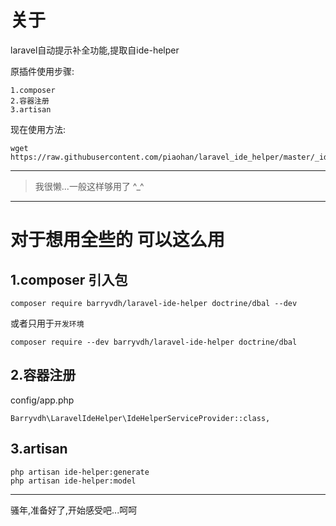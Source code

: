 # 关于

laravel自动提示补全功能,提取自ide-helper

原插件使用步骤:
```
1.composer
2.容器注册
3.artisan
```


现在使用方法:
```
wget https://raw.githubusercontent.com/piaohan/laravel_ide_helper/master/_ide_helper.php
```


---

>我很懒...一般这样够用了 ^_^

---
# 对于想用全些的 可以这么用

## 1.composer 引入包
```
composer require barryvdh/laravel-ide-helper doctrine/dbal --dev
```
或者只用于`开发环境`
```
composer require --dev barryvdh/laravel-ide-helper doctrine/dbal
```

## 2.容器注册
config/app.php
```
Barryvdh\LaravelIdeHelper\IdeHelperServiceProvider::class,
```
## 3.artisan
```
php artisan ide-helper:generate
php artisan ide-helper:model
```
---
骚年,准备好了,开始感受吧...呵呵
